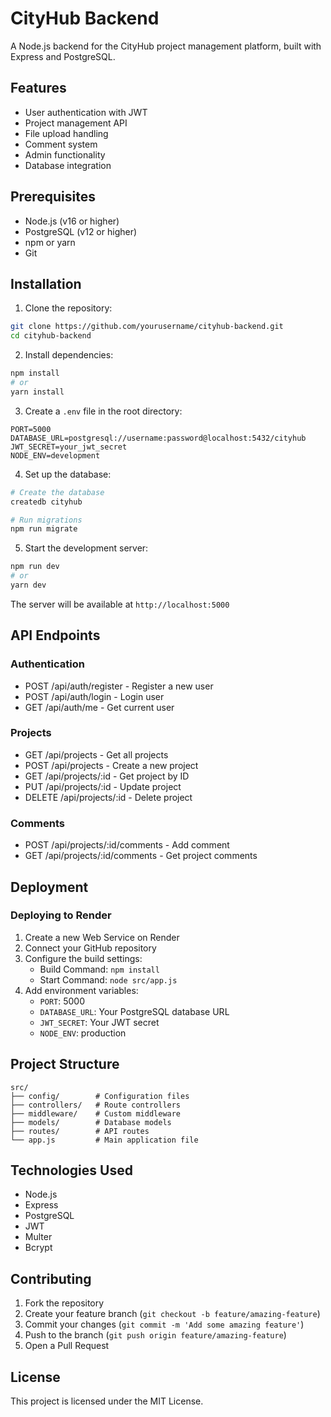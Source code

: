 # CityHub Backend

A Node.js backend for the CityHub project management platform, built with Express and PostgreSQL.

## Features

- User authentication with JWT
- Project management API
- File upload handling
- Comment system
- Admin functionality
- Database integration

## Prerequisites

- Node.js (v16 or higher)
- PostgreSQL (v12 or higher)
- npm or yarn
- Git

## Installation

1. Clone the repository:
```bash
git clone https://github.com/yourusername/cityhub-backend.git
cd cityhub-backend
```

2. Install dependencies:
```bash
npm install
# or
yarn install
```

3. Create a `.env` file in the root directory:
```env
PORT=5000
DATABASE_URL=postgresql://username:password@localhost:5432/cityhub
JWT_SECRET=your_jwt_secret
NODE_ENV=development
```

4. Set up the database:
```bash
# Create the database
createdb cityhub

# Run migrations
npm run migrate
```

5. Start the development server:
```bash
npm run dev
# or
yarn dev
```

The server will be available at `http://localhost:5000`

## API Endpoints

### Authentication
- POST /api/auth/register - Register a new user
- POST /api/auth/login - Login user
- GET /api/auth/me - Get current user

### Projects
- GET /api/projects - Get all projects
- POST /api/projects - Create a new project
- GET /api/projects/:id - Get project by ID
- PUT /api/projects/:id - Update project
- DELETE /api/projects/:id - Delete project

### Comments
- POST /api/projects/:id/comments - Add comment
- GET /api/projects/:id/comments - Get project comments

## Deployment

### Deploying to Render

1. Create a new Web Service on Render
2. Connect your GitHub repository
3. Configure the build settings:
   - Build Command: `npm install`
   - Start Command: `node src/app.js`
4. Add environment variables:
   - `PORT`: 5000
   - `DATABASE_URL`: Your PostgreSQL database URL
   - `JWT_SECRET`: Your JWT secret
   - `NODE_ENV`: production

## Project Structure

```
src/
├── config/        # Configuration files
├── controllers/   # Route controllers
├── middleware/    # Custom middleware
├── models/        # Database models
├── routes/        # API routes
└── app.js         # Main application file
```

## Technologies Used

- Node.js
- Express
- PostgreSQL
- JWT
- Multer
- Bcrypt

## Contributing

1. Fork the repository
2. Create your feature branch (`git checkout -b feature/amazing-feature`)
3. Commit your changes (`git commit -m 'Add some amazing feature'`)
4. Push to the branch (`git push origin feature/amazing-feature`)
5. Open a Pull Request

## License

This project is licensed under the MIT License. 